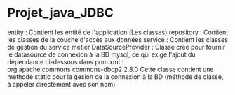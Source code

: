 # Projet_java_JDBC  

entity : Contient les entité de l'application (Les classes)
repository : Contient les classes de la couche d'accès aux données 
service : Contient les classes de gestion du service métier
DataSourceProvider : Classe créé pour fournir le datasource de connexion à la BD mysql, ce qui exige l'ajout du dépendance ci-dessous dans pom.xml :	
				<dependency>
            <groupId>org.apache.commons</groupId>
            <artifactId>commons-dbcp2</artifactId>
            <version>2.8.0</version>
        </dependency>
Cette classe contient une methode static pour la gesion de la connexion à la BD (méthode de classe, à appeler directement avec son nom)    
				
